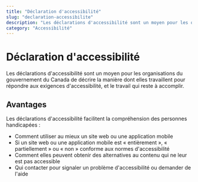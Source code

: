 ```yaml
---
title: "Déclaration d'accessibilité"
slug: "declaration-accessibilite"
description: "Les déclarations d'accessibilité sont un moyen pour les organisations du gouvernement du Canada de décrire la manière dont elles travaillent pour répondre aux exigences d'accessibilité, et le travail qui reste à accomplir."
category: "Accessibilité"
---
```


# Déclaration d'accessibilité

Les déclarations d'accessibilité sont un moyen pour les organisations du gouvernement du Canada de décrire la manière dont elles travaillent pour répondre aux exigences d'accessibilité, et le travail qui reste à accomplir.

## Avantages

Les déclarations d'accessibilité facilitent la compréhension des personnes handicapées :

- Comment utiliser au mieux un site web ou une application mobile
- Si un site web ou une application mobile est « entièrement », « partiellement » ou « non » conforme aux normes d'accessibilité
- Comment elles peuvent obtenir des alternatives au contenu qui ne leur est pas accessible
- Qui contacter pour signaler un problème d'accessibilité ou demander de l'aide
